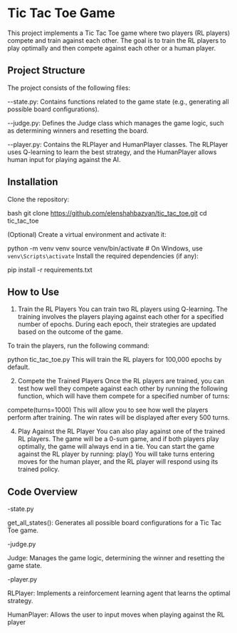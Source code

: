 # Tic Tac Toe Game
This project implements a Tic Tac Toe game where two players (RL players) compete and train against each other. The goal is to train the RL players to play optimally and then compete against each other or a human player.

## Project Structure
The project consists of the following files:

--state.py: Contains functions related to the game state (e.g., generating all possible board configurations).

--judge.py: Defines the Judge class which manages the game logic, such as determining winners and resetting the board.

--player.py: Contains the RLPlayer and HumanPlayer classes. The RLPlayer uses Q-learning to learn the best strategy, and the HumanPlayer allows human input for playing against the AI.

## Installation
Clone the repository:

bash
git clone https://github.com/elenshahbazyan/tic_tac_toe.git
cd tic_tac_toe

(Optional) Create a virtual environment and activate it:

python -m venv venv
source venv/bin/activate  # On Windows, use `venv\Scripts\activate`
Install the required dependencies (if any):

pip install -r requirements.txt 
## How to Use
1. Train the RL Players
You can train two RL players using Q-learning. The training involves the players playing against each other for a specified number of epochs. During each epoch, their strategies are updated based on the outcome of the game.

To train the players, run the following command:

python tic_tac_toe.py
This will train the RL players for 100,000 epochs by default.

2. Compete the Trained Players
Once the RL players are trained, you can test how well they compete against each other by running the following function, which will have them compete for a specified number of turns:

compete(turns=1000)
This will allow you to see how well the players perform after training. The win rates will be displayed after every 500 turns.

4. Play Against the RL Player
You can also play against one of the trained RL players. The game will be a 0-sum game, and if both players play optimally, the game will always end in a tie. You can start the game against the RL player by running:
play()
You will take turns entering moves for the human player, and the RL player will respond using its trained policy.

## Code Overview
-state.py

get_all_states(): Generates all possible board configurations for a Tic Tac Toe game.

-judge.py

Judge: Manages the game logic, determining the winner and resetting the game state.

-player.py

RLPlayer: Implements a reinforcement learning agent that learns the optimal strategy.

HumanPlayer: Allows the user to input moves when playing against the RL player
